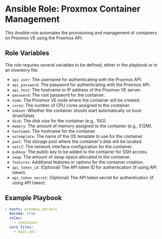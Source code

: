 # Ansible Role: Proxmox Container Management

This Ansible role automates the provisioning and management of containers on Proxmox VE using the Proxmox API.

## Role Variables

The role requires several variables to be defined, either in the playbook or in an inventory file:

*   `api_user`: The username for authenticating with the Proxmox API.
*   `api_password`: The password for authenticating with the Proxmox API.
*   `api_host`: The hostname or IP address of the Proxmox VE server.
*   `password`: The root password for the container.
*   `node`: The Proxmox VE node where the container will be created.
*   `cores`: The number of CPU cores assigned to the container.
*   `onboot`: Whether the container should start automatically on boot (true/false).
*   `disk`: The disk size for the container (e.g., 10G).
*   `memory`: The amount of memory assigned to the container (e.g., 512M).
*   `hostname`: The hostname for the container.
*   `ostemplate`: The name of the OS template to use for the container.
*   `pool`: The storage pool where the container's disk will be located.
*   `netif`: The network interface configuration for the container.
*   `pubkey`: The public key to be added to the container for SSH access.
*   `swap`: The amount of swap space allocated to the container.
*   `features`: Additional features or options for the container creation.
*   `api_token_id`: (Optional) The API token ID for authentication (if using API token).
*   `api_token_secret`: (Optional) The API token secret for authentication (if using API token).

## Example Playbook

```yaml
- hosts: proxmox_servers
  become: true
  roles:
    - container
  vars_files:
    - main.yml
```
